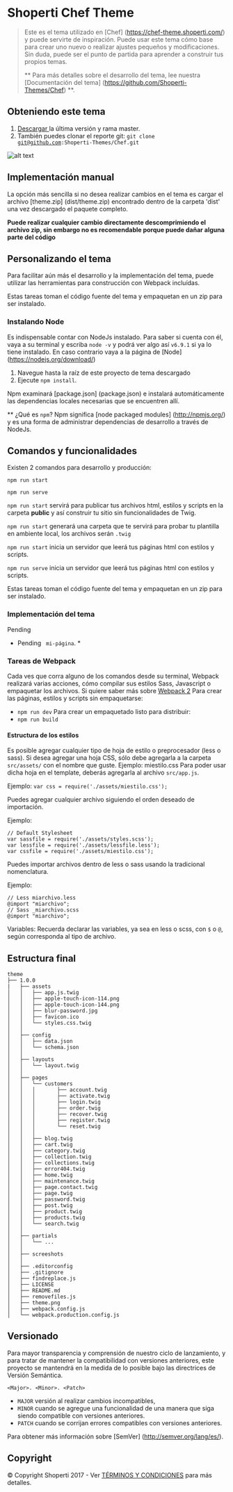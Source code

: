 # Shoperti Chef Theme
> Este es el tema utilizado en [Chef] (https://chef-theme.shoperti.com/) y puede servirte de inspiración. Puede usar este tema cómo base para crear uno nuevo o realizar ajustes pequeños y modificaciones. Sin duda, puede ser el punto de partida para aprender a construir tus propios temas.
>
> ** Para más detalles sobre el desarrollo del tema, lee nuestra [Documentación del tema] (https://github.com/Shoperti-Themes/Chef) **.

## Obteniendo este tema
1. <a href="https://github.com/Shoperti-Themes/Chef/archive/master.zip"> Descargar </a> la última versión y rama master.
2. También puedes clonar el reporte git: <code>git clone git@github.com:Shoperti-Themes/Chef.git</code>

![alt text](https://raw.githubusercontent.com/Shoperti-Themes/Bold/master/screenshot.png "Screeshot")

## Implementación manual
La opción más sencilla si no desea realizar cambios en el tema es cargar el archivo [theme.zip] (dist/theme.zip) encontrado dentro de la carpeta 'dist' una vez descargado el paquete completo.

**Puede realizar cualquier cambio directamente descomprimiendo el archivo zip, sin embargo no es recomendable porque puede dañar alguna parte del código**

## Personalizando el tema

Para facilitar aún más el desarrollo y la implementación del tema, puede utilizar las herramientas para construcción con Webpack incluídas.

Estas tareas toman el código fuente del tema y empaquetan en un zip para ser instalado.

### Instalando Node

Es indispensable contar con NodeJs instalado. Para saber si cuenta con él, vaya a su terminal y escriba <code>node -v</code> y podrá ver algo así <code>v6.9.1</code> si ya lo tiene instalado. En caso contrario vaya a la página de [Node] (https://nodejs.org/download/) 

1. Navegue hasta la raíz de este proyecto de tema descargado
2. Ejecute `npm install`.

Npm examinará [package.json] (package.json) e instalará automáticamente las dependencias locales necesarias que se encuentren allí.

** ¿Qué es `npm`? Npm significa [node packaged modules] (http://npmjs.org/) y es una forma de administrar dependencias de desarrollo a través de NodeJs.

## Comandos y funcionalidades

Existen 2 comandos para desarrollo y producción:

```
npm run start

npm run serve
```

```npm run start``` servirá para publicar tus archivos html, estilos y scripts en la carpeta **public** y así construir tu sitio sin funcionalidades de Twig.

```npm run start``` generará una carpeta que te servirá para probar tu plantilla en ambiente local, los archivos serán ```.twig``` 

```npm run start``` inicia un servidor que leerá tus páginas html con estilos y scripts.

```npm run serve``` inicia un servidor que leerá tus páginas html con estilos y scripts.

Estas tareas toman el código fuente del tema y empaquetan en un zip para ser instalado.

### Implementación del tema

Pending

* Pending ` mi-página`. *

### Tareas de Webpack
Cada ves que corra alguno de los comandos desde su terminal, Webpack realizará varias acciones, cómo compilar sus estilos Sass, Javascript o empaquetar los archivos.
Si quiere saber más sobre [Webpack 2](https://webpack.js.org/)
Para crear las páginas, estilos y scripts sin empaquetarse:
* <code>npm run dev</code>
Para crear un empaquetado listo para distribuir:
* <code>npm run build</code>

#### Estructura de los estilos

Es posible agregar cualquier tipo de hoja de estilo o preprocesador (less o sass).
Si desea agregar una hoja CSS, sólo debe agregarla a la carpeta ```src/assets/``` con el nombre que guste.
Ejemplo: miestilo.css
Para poder usar dicha hoja en el template, deberás agregarla al archivo ```src/app.js```.

Ejemplo:
```var css = require('./assets/miestilo.css');```

Puedes agregar cualquier archivo siguiendo el orden deseado de importación.

Ejemplo:

```
// Default Stylesheet
var sassfile = require('./assets/styles.scss');
var lessfile = require('./assets/lessfile.less');
var cssfile = require('./assets/miestilo.css');

```
Puedes importar archivos dentro de less o sass usando la tradicional nomenclatura.

Ejemplo:

```
// Less miarchivo.less
@import "miarchivo";
// Sass _miarchivo.scss
@import "miarchivo";
```

Variables:
Recuerda declarar las variables, ya sea en less o scss, con ```$``` o ```@```, según corresponda al tipo de archivo.


## Estructura final

```
theme
├── 1.0.0
|   ├── assets
│   │   ├── app.js.twig
│   │   ├── apple-touch-icon-114.png
│   │   ├── apple-touch-icon-144.png
│   │   ├── blur-password.jpg
│   │   ├── favicon.ico
│   │   └── styles.css.twig
│   │   
│   ├── config
│   │   ├── data.json
│   │   └── schema.json
│   │
│   ├── layouts
│   │   └── layout.twig
│   │
│   ├── pages
│   │   └── customers
│   │   │		├── account.twig
│   │   │		├── activate.twig
│   │   │		├── login.twig
│   │   │		├── order.twig
│   │   │		├── recover.twig
│   │   │		├── register.twig
│   │   │		└── reset.twig
│   │   │
│   │   ├── blog.twig
│   │   ├── cart.twig
│   │   ├── category.twig
│   │   ├── collection.twig
│   │   ├── collections.twig
│   │   ├── error404.twig
│   │   ├── home.twig
│   │   ├── maintenance.twig
│   │   ├── page.contact.twig
│   │   ├── page.twig
│   │   ├── password.twig
│   │   ├── post.twig
│   │   ├── product.twig
│   │   ├── products.twig
│   │   └── search.twig
│   │
│   ├── partials
│   │   └── ...
│   │
│   ├── screeshots
│   │
│   ├── .editorconfig
│   ├── .gitignore
│   ├── findreplace.js
│   ├── LICENSE
│   ├── README.md
│   ├── removefiles.js
│   ├── theme.png
│   ├── webpack.config.js
│   └── webpack.production.config.js

```

## Versionado

Para mayor transparencia y comprensión de nuestro ciclo de lanzamiento, y para tratar de mantener la compatibilidad con versiones anteriores, este proyecto se mantendrá en la medida de lo posible bajo las directrices de Versión Semántica.

`<Major>. <Minor>. <Patch>`

* `MAJOR` versión al realizar cambios incompatibles,
* `MINOR` cuando se agregue una funcionalidad de una manera que siga siendo compatible con versiones anteriores.
* `PATCH` cuando se corrijan errores compatibles con versiones anteriores.

Para obtener más información sobre [SemVer] (http://semver.org/lang/es/).


## Copyright

&copy; Copyright Shoperti 2017 - Ver [TÉRMINOS Y CONDICIONES](https://www.shoperti.com/terminos-y-condiciones) para más detalles.